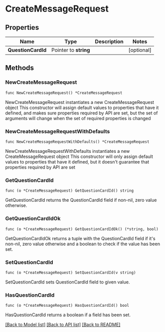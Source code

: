 # CreateMessageRequest

## Properties

Name | Type | Description | Notes
------------ | ------------- | ------------- | -------------
**QuestionCardId** | Pointer to **string** |  | [optional] 

## Methods

### NewCreateMessageRequest

`func NewCreateMessageRequest() *CreateMessageRequest`

NewCreateMessageRequest instantiates a new CreateMessageRequest object
This constructor will assign default values to properties that have it defined,
and makes sure properties required by API are set, but the set of arguments
will change when the set of required properties is changed

### NewCreateMessageRequestWithDefaults

`func NewCreateMessageRequestWithDefaults() *CreateMessageRequest`

NewCreateMessageRequestWithDefaults instantiates a new CreateMessageRequest object
This constructor will only assign default values to properties that have it defined,
but it doesn't guarantee that properties required by API are set

### GetQuestionCardId

`func (o *CreateMessageRequest) GetQuestionCardId() string`

GetQuestionCardId returns the QuestionCardId field if non-nil, zero value otherwise.

### GetQuestionCardIdOk

`func (o *CreateMessageRequest) GetQuestionCardIdOk() (*string, bool)`

GetQuestionCardIdOk returns a tuple with the QuestionCardId field if it's non-nil, zero value otherwise
and a boolean to check if the value has been set.

### SetQuestionCardId

`func (o *CreateMessageRequest) SetQuestionCardId(v string)`

SetQuestionCardId sets QuestionCardId field to given value.

### HasQuestionCardId

`func (o *CreateMessageRequest) HasQuestionCardId() bool`

HasQuestionCardId returns a boolean if a field has been set.


[[Back to Model list]](../README.md#documentation-for-models) [[Back to API list]](../README.md#documentation-for-api-endpoints) [[Back to README]](../README.md)


